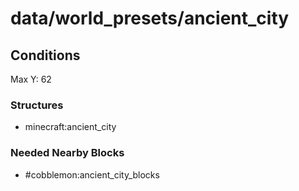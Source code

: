 # data/world_presets/ancient_city  
  
## Conditions  
Max Y: 62  
  
### Structures  
  * minecraft:ancient_city
  
  
### Needed Nearby Blocks  
  * #cobblemon:ancient_city_blocks
  
